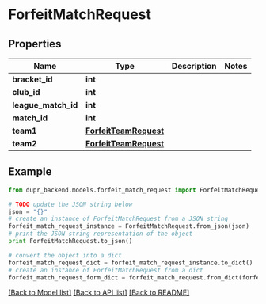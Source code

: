 # ForfeitMatchRequest


## Properties
Name | Type | Description | Notes
------------ | ------------- | ------------- | -------------
**bracket_id** | **int** |  | 
**club_id** | **int** |  | 
**league_match_id** | **int** |  | 
**match_id** | **int** |  | 
**team1** | [**ForfeitTeamRequest**](ForfeitTeamRequest.md) |  | 
**team2** | [**ForfeitTeamRequest**](ForfeitTeamRequest.md) |  | 

## Example

```python
from dupr_backend.models.forfeit_match_request import ForfeitMatchRequest

# TODO update the JSON string below
json = "{}"
# create an instance of ForfeitMatchRequest from a JSON string
forfeit_match_request_instance = ForfeitMatchRequest.from_json(json)
# print the JSON string representation of the object
print ForfeitMatchRequest.to_json()

# convert the object into a dict
forfeit_match_request_dict = forfeit_match_request_instance.to_dict()
# create an instance of ForfeitMatchRequest from a dict
forfeit_match_request_form_dict = forfeit_match_request.from_dict(forfeit_match_request_dict)
```
[[Back to Model list]](../README.md#documentation-for-models) [[Back to API list]](../README.md#documentation-for-api-endpoints) [[Back to README]](../README.md)


